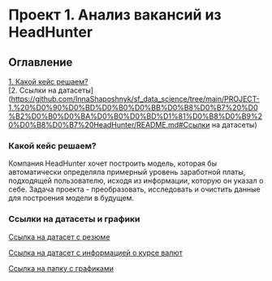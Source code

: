 # Проект 1. Анализ вакансий из HeadHunter

## Оглавление  
[1. Какой кейс решаем?](https://github.com/InnaShaposhnyk/sf_data_science/tree/main/PROJECT-1.%20%D0%90%D0%BD%D0%B0%D0%BB%D0%B8%D0%B7%20%D0%B2%D0%B0%D0%BA%D0%B0%D0%BD%D1%81%D0%B8%D0%B9%20%D0%B8%D0%B7%20HeadHunter/README.md#Какой-кейс-решаем)  
[2. Ссылки на датасеты](https://github.com/InnaShaposhnyk/sf_data_science/tree/main/PROJECT-1.%20%D0%90%D0%BD%D0%B0%D0%BB%D0%B8%D0%B7%20%D0%B2%D0%B0%D0%BA%D0%B0%D0%BD%D1%81%D0%B8%D0%B9%20%D0%B8%D0%B7%20HeadHunter/README.md#Ссылки на датасеты)   


### Какой кейс решаем?    
Компания HeadHunter хочет построить модель, которая бы автоматически определяла примерный уровень заработной платы, подходящей пользователю, исходя из информации, которую он указал о себе. Задача проекта - преобразовать, исследовать и очистить данные для построения модели в будущем. 

### Ссылки на датасеты и графики
[Ссылка на датасет с резюме](https://drive.google.com/file/d/19dmTnZd06TxbPiol-cYs9zoSraXAxD-1/view?usp=sharing)

[Ссылка на датасет с информацией о курсе валют](https://github.com/InnaShaposhnyk/sf_data_science/blob/main/PROJECT-1.%20%D0%90%D0%BD%D0%B0%D0%BB%D0%B8%D0%B7%20%D0%B2%D0%B0%D0%BA%D0%B0%D0%BD%D1%81%D0%B8%D0%B9%20%D0%B8%D0%B7%20HeadHunter/data/ExchangeRates.csv) 

[Ссылка на папку с графиками]()



